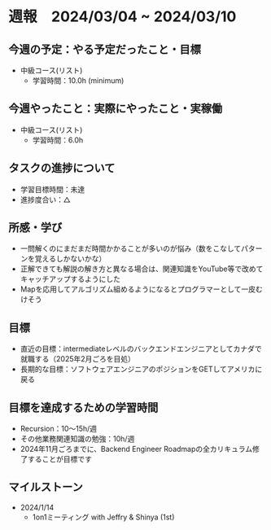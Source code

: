 # 週報　2024/03/04 ~ 2024/03/10

## 今週の予定：やる予定だったこと・目標
- 中級コース(リスト)
  - 学習時間：10.0h (minimum)

## 今週やったこと：実際にやったこと・実稼働
- 中級コース(リスト)
  - 学習時間：6.0h

## タスクの進捗について
- 学習目標時間：未達
- 進捗度合い：△

## 所感・学び
- 一問解くのにまだまだ時間かかることが多いのが悩み（数をこなしてパターンを覚えるしかないかな）
- 正解できても解説の解き方と異なる場合は、関連知識をYouTube等で改めてキャッチアップするようにした
- Mapを応用してアルゴリズム組めるようになるとプログラマーとして一皮むけそう

## 目標
- 直近の目標：intermediateレベルのバックエンドエンジニアとしてカナダで就職する（2025年2月ごろを目処）
- 長期的な目標：ソフトウェアエンジニアのポジションをGETしてアメリカに戻る

## 目標を達成するための学習時間
- Recursion：10〜15h/週
- その他業務関連知識の勉強：10h/週
- 2024年11月ごろまでに、Backend Engineer Roadmapの全カリキュラム修了することが目標です

## マイルストーン
- 2024/1/14
  - 1on1ミーティング with Jeffry & Shinya (1st)
